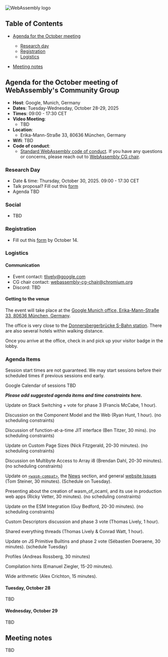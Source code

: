 ![WebAssembly logo](/images/WebAssembly.png)

## Table of Contents

* [Agenda for the October meeting](#agenda-for-the-October-meeting-of-webassemblys-community-group)

   * [Research day](#research-day)
   * [Registration](#registration)
   * [Logistics](#logistics)

* [Meeting notes](#meeting-notes)


## Agenda for the October meeting of WebAssembly's Community Group

- **Host**: Google, Munich, Germany
- **Dates**: Tuesday-Wednesday, October 28-29, 2025
- **Times**: 09:00 - 17:30 CET
- **Video Meeting**:
    - TBD
- **Location**:
    - Erika-Mann-Straße 33, 80636 München, Germany
- **Wifi**: TBD
- **Code of conduct**:
    - [Standard WebAssembly code of conduct](https://github.com/WebAssembly/meetings/blob/main/CODE_OF_CONDUCT.md). If you have any questions or concerns, please reach out to [WebAssembly CG chair](mailto:webassembly-cg-chair@chromium.org).

### Research Day

- Date & time: Thursday, October 30, 2025. 09:00 - 17:30 CET
- Talk proposal? Fill out this [form](https://docs.google.com/forms/d/e/1FAIpQLSfOaVCYBOof3v9ARlhZJkRN91LK94Vp9IcejzOKv4Afn4uSZQ/viewform?usp=sharing&ouid=110535356774267343356)
- Agenda TBD

### Social

- TBD

### Registration

- Fill out this [form](https://docs.google.com/forms/d/e/1FAIpQLScbvh5nIYFt_xkrpdM_47f9UEh3-D0q_8BY5iGOUn1iypnq0g/viewform?usp=dialog) by October 14.

### Logistics

#### Communication

- Event contact: tlively@google.com
- CG chair contact: webassembly-cg-chair@chromium.org
- Discord: TBD

#### Getting to the venue

The event will take place at the [Google Munich office, Erika-Mann-Straße 33, 80636 München, Germany](https://maps.app.goo.gl/SKAPzwCm7QFYjMvy7).

The office is very close to the [Donnersbergerbrücke S-Bahn station](https://maps.app.goo.gl/CTmBpjeK9Prsm6hW8). There are also several hotels within walking distance.

Once you arrive at the office, check in and pick up your visitor badge in the lobby.

### Agenda Items

Session start times are not guaranteed. We may start sessions before their
scheduled times if previous sessions end early.

Google Calendar of sessions TBD

**_Please add suggested agenda items and time constraints here._**

Update on Stack Switching + vote for phase 3 (Francis McCabe, 1 hour).

Discussion on the Component Model and the Web (Ryan Hunt, 1 hour). (no scheduling constraints)

Discussion of function-at-a-time JIT interface (Ben Titzer, 30 mins). (no scheduling constraints)

Update on Custom Page Sizes (Nick Fitzgerald, 20-30 minutes). (no scheduling constraints)

Discussion on Multibyte Access to Array i8 (Brendan Dahl, 20-30 minutes). (no scheduling constraints)

Update on [`<wasm-compat>`](https://www.npmjs.com/package/wasm-compat), the [News](https://webassembly.org/news/) section, and general [website Issues](https://github.com/WebAssembly/website/issues) (Tom Steiner, 30 minutes). (Schedule on Tuesday).

Presenting about the creation of wasm_of_ocaml, and its use in production web apps (Ricky Vetter, 30 minutes). (no scheduling constraints)

Update on the ESM Integration (Guy Bedford, 20-30 minutes). (no scheduling constraints)

Custom Descriptors discussion and phase 3 vote (Thomas Lively, 1 hour). 

Shared everything threads (Thomas Lively & Conrad Watt, 1 hour).

Update on JS Primitive Builtins and phase 2 vote (Sébastien Doeraene, 30 minutes). (schedule Tuesday)

Profiles (Andreas Rossberg, 30 minutes)

Compilation hints (Emanuel Ziegler, 15-20 minutes).

Wide arithmetic (Alex Crichton, 15 minutes).



#### Tuesday, October 28

TBD

#### Wednesday, October 29

TBD

## Meeting notes

TBD
